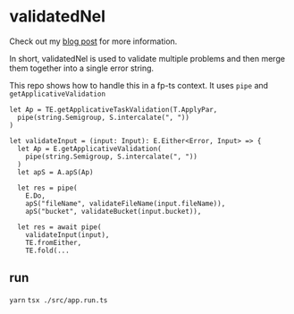 # validatedNel

Check out my [blog
post](https://tonisives.com/blog/2024/02/07/how-to-achieve-validatednel-with-fp-ts/) for more information.

In short, validatedNel is used to validate multiple problems and then merge them together into a single error
string. 

This repo shows how to handle this in a fp-ts context. It uses `pipe` and  `getApplicativeValidation`

```
let Ap = TE.getApplicativeTaskValidation(T.ApplyPar,
  pipe(string.Semigroup, S.intercalate(", "))
)
```


```
let validateInput = (input: Input): E.Either<Error, Input> => {
  let Ap = E.getApplicativeValidation(
    pipe(string.Semigroup, S.intercalate(", "))
  )
  let apS = A.apS(Ap)

  let res = pipe(
    E.Do,
    apS("fileName", validateFileName(input.fileName)),
    apS("bucket", validateBucket(input.bucket)),

```

```
  let res = await pipe(
    validateInput(input),
    TE.fromEither,
    TE.fold(...
```

## run

`yarn`
`tsx ./src/app.run.ts`